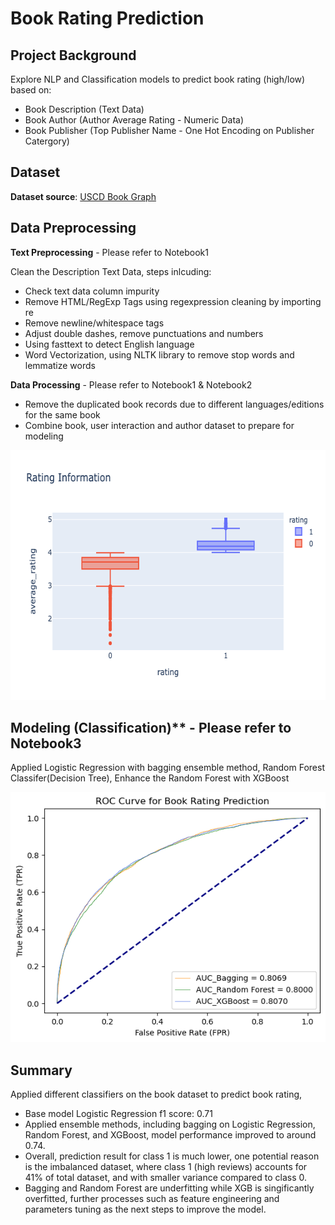 # Book Rating Prediction

## Project Background
Explore NLP and Classification models to predict book rating (high/low) based on:
- Book Description (Text Data)
- Book Author (Author Average Rating - Numeric Data)
- Book Publisher (Top Publisher Name - One Hot Encoding on Publisher Catergory)

## Dataset
**Dataset source**: [USCD Book Graph](https://sites.google.com/eng.ucsd.edu/ucsdbookgraph/home)

## Data Preprocessing
**Text Preprocessing** - Please refer to Notebook1

Clean the Description Text Data, steps inlcuding:
- Check text data column impurity
- Remove HTML/RegExp Tags using regexpression cleaning by importing re
- Remove newline/whitespace tags
- Adjust double dashes, remove punctuations and numbers
- Using fasttext to detect English language
- Word Vectorization, using NLTK library to remove stop words and lemmatize words

**Data Processing** - Please refer to Notebook1 & Notebook2
- Remove the duplicated book records due to different languages/editions for the same book
- Combine book, user interaction and author dataset to prepare for modeling
<p align="center">
<img src="image/BookRatingBoxplot.png" width="750" height="400" />
</p>

## Modeling (Classification)** - Please refer to Notebook3
Applied Logistic Regression with bagging ensemble method, Random Forest Classifer(Decision Tree), Enhance the Random Forest with XGBoost

<p align="center">
<img src="image/ModelRocCurve.png" width="750" height="400" />
</p>

## Summary

Applied different classifiers on the book dataset to predict book rating,

- Base model Logistic Regression f1 score: 0.71
- Applied ensemble methods, including bagging on Logistic Regression, Random Forest, and XGBoost, model performance improved to around 0.74.
- Overall, prediction result for class 1 is much lower, one potential reason is the imbalanced dataset, where class 1 (high reviews) accounts for 41% of total dataset, and with smaller variance compared to class 0.
- Bagging and Random Forest are underfitting while XGB is singificantly overfitted, further processes such as feature engineering and parameters tuning as the next steps to improve the model.
